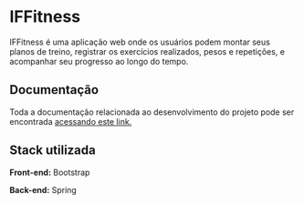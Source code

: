 # IFFitness

IFFitness é uma aplicação web onde os usuários podem montar seus planos de treino, registrar os exercícios realizados, pesos e repetições, e acompanhar seu progresso ao longo do tempo. 


## Documentação

Toda a documentação relacionada ao desenvolvimento do projeto pode ser encontrada [acessando este link.](https://github.com/Monteiro-Jr-Dev/IFFitness/tree/main/docs)


## Stack utilizada

**Front-end:** Bootstrap

**Back-end:** Spring

